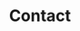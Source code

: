 ---
title: "Contact"

contact:
  title: "Contact Us"
  content: "I'm here to help and answer any question you might have. If you have any questions on the site, you can email me personally, and we can talk."

  # contact info
  contact_info_title: "Hate forms? <br> Write an email or make a call"
  email_address: "allogovoffice@gmail.com"
  phone_number: "+1 646 255 2679"
---